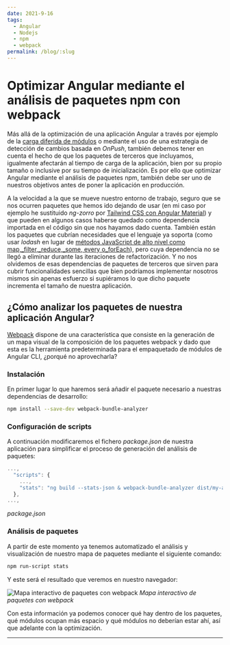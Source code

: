 ```yaml
---
date: 2021-9-16
tags:
  - Angular
  - Nodejs
  - npm
  - webpack
permalink: /blog/:slug
---
```

 
# Optimizar Angular mediante el análisis de paquetes npm con webpack
 
<social-share class="social-share--header" />
 
Más allá de la optimización de una aplicación Angular a través por ejemplo de la [carga diferida de módulos](/blog/arquitectura-buenas-practicas-angular/#carga-diferida) o mediante el uso de una estrategia de detección de cambios basada en _OnPush_, también debemos tener en cuenta el hecho de que los paquetes de terceros que incluyamos, igualmente afectarán al tiempo de carga de la aplicación, bien por su propio tamaño o inclusive por su tiempo de inicialización. Es por ello que optimizar Angular mediante el análisis de paquetes npm, también debe ser uno de nuestros objetivos antes de poner la aplicación en producción.

A la velocidad a la que se mueve nuestro entorno de trabajo, seguro que se nos ocurren paquetes que hemos ido dejando de usar (en mi caso por ejemplo he sustituido _ng-zorro_ por [Tailwind CSS con Angular Material](/blog/integrar-tailwind-css-angular-material/)) y que pueden en algunos casos haberse quedado como dependencia importada en el código sin que nos hayamos dado cuenta. También están los paquetes que cubrían necesidades que el lenguaje ya soporta (como usar _lodash_ en lugar de [métodos JavaScript de alto nivel como map,_filter,_reduce,_some, every o_forEach](/blog/optimizar-bucles-javascript/)), pero cuya dependencia no se llegó a eliminar durante las iteraciones de refactorización. Y no nos olvidemos de esas dependencias de paquetes de terceros que sirven para cubrir funcionalidades sencillas que bien podríamos implementar nosotros mismos sin apenas esfuerzo si supiéramos lo que dicho paquete incrementa el tamaño de nuestra aplicación.

## ¿Cómo analizar los paquetes de nuestra aplicación Angular?
 
[Webpack](/blog/usar-webpack-4-transformar-empaquetar-recursos-aplicacion-web/) dispone de una característica que consiste en la generación de un mapa visual de la composición de los paquetes webpack y dado que esta es la herramienta predeterminada para el empaquetado de módulos de Angular CLI, ¿porqué no aprovecharla?

### Instalación
En primer lugar lo que haremos será añadir el paquete necesario a nuestras dependencias de desarrollo:

``` bash
npm install --save-dev webpack-bundle-analyzer
```

### Configuración de scripts
A continuación modificaremos el fichero _package.json_ de nuestra aplicación para simplificar el proceso de generación del análisis de paquetes:

``` js
...,
  "scripts": {
    ...,
    "stats": "ng build --stats-json & webpack-bundle-analyzer dist/my-app/stats.json"
  },
...,
```
_package.json_

### Análisis de paquetes
A partir de este momento ya tenemos automatizado el análisis y visualización de nuestro mapa de paquetes mediante el siguiente comando:

``` bash
npm run-script stats
```

Y este será el resultado que veremos en nuestro navegador:

![Mapa interactivo de paquetes con webpack](https://cloud.githubusercontent.com/assets/302213/20628702/93f72404-b338-11e6-92d4-9a365550a701.gif)
_Mapa interactivo de paquetes con webpack_

Con esta información ya podemos conocer qué hay dentro de los paquetes, qué módulos ocupan más espacio y qué módulos no deberían estar ahí, así que adelante con la optimización.

---
<social-share class="social-share--footer" />

